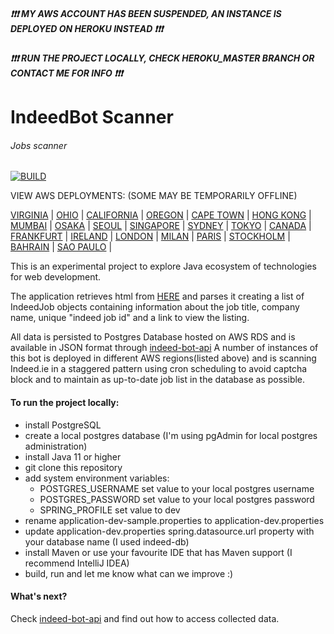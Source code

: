 ##### :exclamation::exclamation::exclamation: MY AWS ACCOUNT HAS BEEN SUSPENDED, AN INSTANCE IS DEPLOYED ON HEROKU INSTEAD :exclamation::exclamation::exclamation:
##### :exclamation::exclamation::exclamation: RUN THE PROJECT LOCALLY, CHECK HEROKU_MASTER BRANCH OR CONTACT ME FOR INFO :exclamation::exclamation::exclamation:

# IndeedBot Scanner
###### Jobs scanner

[![BUILD](https://github.com/AdamWandoch/indeed-bot/workflows/BUILD/badge.svg)](https://github.com/AdamWandoch/indeed-bot/actions/workflows/maven.yml)

VIEW AWS DEPLOYMENTS: (SOME MAY BE TEMPORARILY OFFLINE)

[VIRGINIA](http://indeedbotvirginia-env.eba-4sf63gic.us-east-1.elasticbeanstalk.com/) | 
[OHIO](http://indeedbotohio-env.eba-niszmpdp.us-east-2.elasticbeanstalk.com/) | 
[CALIFORNIA](http://indeedbotcalifornia-env.eba-mhqpsqdy.us-west-1.elasticbeanstalk.com/) |
[OREGON](http://indeedbotoregon-env.eba-daaqgedz.us-west-2.elasticbeanstalk.com/) |
[CAPE TOWN](http://indeedbotcapetown-env.eba-md74kpmh.af-south-1.elasticbeanstalk.com/) |
[HONG KONG](http://indeedbothongkong-env.eba-swjz6jbt.ap-east-1.elasticbeanstalk.com/) |
[MUMBAI](http://indeedbotmumbai-env.eba-k83bwiia.ap-south-1.elasticbeanstalk.com/) |
[OSAKA](http://indeedbotosaka-env.eba-7cpbujbn.ap-northeast-3.elasticbeanstalk.com/) |
[SEOUL](http://indeedbotseoul-env.eba-e5uicp37.ap-northeast-2.elasticbeanstalk.com/) |
[SINGAPORE](http://indeedbotsingapore-env.eba-5m52rter.ap-southeast-1.elasticbeanstalk.com/) |
[SYDNEY](http://indeedbotsydney-env.eba-rp7xuxxm.ap-southeast-2.elasticbeanstalk.com/) |
[TOKYO](http://indeedbottokyo-env.eba-xmsejbh8.ap-northeast-1.elasticbeanstalk.com/) |
[CANADA](http://indeedbotcanada-env.eba-jxu6x6ue.ca-central-1.elasticbeanstalk.com/) |
[FRANKFURT](http://indeedbotfrankfurt-env.eba-qpbqcwxw.eu-central-1.elasticbeanstalk.com/) |
[IRELAND](http://indeedbotireland-env.eba-cckhqftf.eu-west-1.elasticbeanstalk.com/) |
[LONDON](http://indeedbotlondon-env.eba-cevpj4x9.eu-west-2.elasticbeanstalk.com/) |
[MILAN](http://indeedbotmilan-env.eba-emvxupbh.eu-south-1.elasticbeanstalk.com/) |
[PARIS](http://indeedbotparis-env.eba-qdcmu7p2.eu-west-3.elasticbeanstalk.com/) |
[STOCKHOLM](http://indeedbotstockholm-env.eba-y6zw9bvv.eu-north-1.elasticbeanstalk.com/) |
[BAHRAIN](http://indeedbotbahrain-env.eba-tzhqvrds.me-south-1.elasticbeanstalk.com/) |
[SAO PAULO](http://indeedbotsaopaulo-env.eba-3kg9h3bq.sa-east-1.elasticbeanstalk.com/) |

This is an experimental project to explore Java ecosystem of technologies for web development.

The application retrieves html from [HERE](https://ie.indeed.com/jobs?q=software&l=cork&sort=date&filter=0&start=) and parses it creating a list of IndeedJob objects containing information about the job title,
            company name, unique "indeed job id" and a link to view the listing. 

All data is persisted to Postgres Database hosted on AWS RDS and is available in JSON format through [indeed-bot-api](https://github.com/AdamWandoch/indeed-bot-api)
        A number of instances of this bot is deployed in different AWS regions(listed above) and is scanning Indeed.ie in a staggered pattern using cron scheduling to avoid captcha block and to maintain as up-to-date job list in the database as possible.

#### To run the project locally:
 * install PostgreSQL
 * create a local postgres database (I'm using pgAdmin for local postgres administration)
 * install Java 11 or higher
 * git clone this repository
 * add system environment variables:
    * POSTGRES_USERNAME set value to your local postgres username
    * POSTGRES_PASSWORD set value to your local postgres password
    * SPRING_PROFILE set value to dev
 * rename application-dev-sample.properties to application-dev.properties
 * update application-dev.properties spring.datasource.url property with your database name (I used indeed-db)
 * install Maven or use your favourite IDE that has Maven support (I recommend IntelliJ IDEA)
 * build, run and let me know what can we improve :)
#### What's next?
Check [indeed-bot-api](https://github.com/AdamWandoch/indeed-bot-api) and find out how to access collected data.
